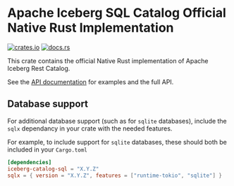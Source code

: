 <!--
  ~ Licensed to the Apache Software Foundation (ASF) under one
  ~ or more contributor license agreements.  See the NOTICE file
  ~ distributed with this work for additional information
  ~ regarding copyright ownership.  The ASF licenses this file
  ~ to you under the Apache License, Version 2.0 (the
  ~ "License"); you may not use this file except in compliance
  ~ with the License.  You may obtain a copy of the License at
  ~
  ~   http://www.apache.org/licenses/LICENSE-2.0
  ~
  ~ Unless required by applicable law or agreed to in writing,
  ~ software distributed under the License is distributed on an
  ~ "AS IS" BASIS, WITHOUT WARRANTIES OR CONDITIONS OF ANY
  ~ KIND, either express or implied.  See the License for the
  ~ specific language governing permissions and limitations
  ~ under the License.
-->

# Apache Iceberg SQL Catalog Official Native Rust Implementation

[![crates.io](https://img.shields.io/crates/v/iceberg.svg)](https://crates.io/crates/iceberg-catalog-sql)
[![docs.rs](https://img.shields.io/docsrs/iceberg.svg)](https://docs.rs/iceberg/latest/iceberg-catalog-sql/)

This crate contains the official Native Rust implementation of Apache Iceberg Rest Catalog.

See the [API documentation](https://docs.rs/iceberg-catalog-sql/latest) for examples and the full API.

## Database support

For additional database support (such as for `sqlite` databases), include the `sqlx` dependancy in your crate with the needed features.

For example, to include support for `sqlite` databases, these should both be included in your `Cargo.toml`

```toml
[dependencies]
iceberg-catalog-sql = "X.Y.Z"
sqlx = { version = "X.Y.Z", features = ["runtime-tokio", "sqlite"] }
```
